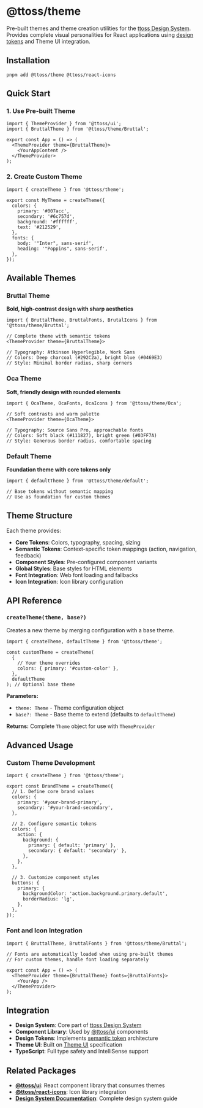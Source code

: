 # @ttoss/theme

Pre-built themes and theme creation utilities for the [ttoss Design System](https://ttoss.dev/docs/design/design-system). Provides complete visual personalities for React applications using [design tokens](https://ttoss.dev/docs/design/design-system/design-tokens) and Theme UI integration.

## Installation

```shell
pnpm add @ttoss/theme @ttoss/react-icons
```

## Quick Start

### 1. Use Pre-built Theme

```tsx
import { ThemeProvider } from '@ttoss/ui';
import { BruttalTheme } from '@ttoss/theme/Bruttal';

export const App = () => (
  <ThemeProvider theme={BruttalTheme}>
    <YourAppContent />
  </ThemeProvider>
);
```

### 2. Create Custom Theme

```tsx
import { createTheme } from '@ttoss/theme';

export const MyTheme = createTheme({
  colors: {
    primary: '#007acc',
    secondary: '#6c757d',
    background: '#ffffff',
    text: '#212529',
  },
  fonts: {
    body: '"Inter", sans-serif',
    heading: '"Poppins", sans-serif',
  },
});
```

## Available Themes

### Bruttal Theme

**Bold, high-contrast design with sharp aesthetics**

```tsx
import { BruttalTheme, BruttalFonts, BrutalIcons } from '@ttoss/theme/Bruttal';

// Complete theme with semantic tokens
<ThemeProvider theme={BruttalTheme}>

// Typography: Atkinson Hyperlegible, Work Sans
// Colors: Deep charcoal (#292C2a), bright blue (#0469E3)
// Style: Minimal border radius, sharp corners
```

### Oca Theme

**Soft, friendly design with rounded elements**

```tsx
import { OcaTheme, OcaFonts, OcaIcons } from '@ttoss/theme/Oca';

// Soft contrasts and warm palette
<ThemeProvider theme={OcaTheme}>

// Typography: Source Sans Pro, approachable fonts
// Colors: Soft black (#111827), bright green (#03FF7A)
// Style: Generous border radius, comfortable spacing
```

### Default Theme

**Foundation theme with core tokens only**

```tsx
import { defaultTheme } from '@ttoss/theme/default';

// Base tokens without semantic mapping
// Use as foundation for custom themes
```

## Theme Structure

Each theme provides:

- **Core Tokens**: Colors, typography, spacing, sizing
- **Semantic Tokens**: Context-specific token mappings (action, navigation, feedback)
- **Component Styles**: Pre-configured component variants
- **Global Styles**: Base styles for HTML elements
- **Font Integration**: Web font loading and fallbacks
- **Icon Integration**: Icon library configuration

## API Reference

### `createTheme(theme, base?)`

Creates a new theme by merging configuration with a base theme.

```tsx
import { createTheme, defaultTheme } from '@ttoss/theme';

const customTheme = createTheme(
  {
    // Your theme overrides
    colors: { primary: '#custom-color' },
  },
  defaultTheme
); // Optional base theme
```

**Parameters:**

- `theme: Theme` - Theme configuration object
- `base?: Theme` - Base theme to extend (defaults to `defaultTheme`)

**Returns:** Complete `Theme` object for use with `ThemeProvider`

## Advanced Usage

### Custom Theme Development

```tsx
import { createTheme } from '@ttoss/theme';

export const BrandTheme = createTheme({
  // 1. Define core brand values
  colors: {
    primary: '#your-brand-primary',
    secondary: '#your-brand-secondary',
  },

  // 2. Configure semantic tokens
  colors: {
    action: {
      background: {
        primary: { default: 'primary' },
        secondary: { default: 'secondary' },
      },
    },
  },

  // 3. Customize component styles
  buttons: {
    primary: {
      backgroundColor: 'action.background.primary.default',
      borderRadius: 'lg',
    },
  },
});
```

### Font and Icon Integration

```tsx
import { BruttalTheme, BruttalFonts } from '@ttoss/theme/Bruttal';

// Fonts are automatically loaded when using pre-built themes
// For custom themes, handle font loading separately

export const App = () => (
  <ThemeProvider theme={BruttalTheme} fonts={BruttalFonts}>
    <YourApp />
  </ThemeProvider>
);
```

## Integration

- **Design System**: Core part of [ttoss Design System](https://ttoss.dev/docs/design/design-system)
- **Component Library**: Used by [@ttoss/ui](https://ttoss.dev/docs/modules/packages/ui) components
- **Design Tokens**: Implements [semantic token](https://ttoss.dev/docs/design/design-system/design-tokens/semantic-tokens) architecture
- **Theme UI**: Built on [Theme UI](https://theme-ui.com/) specification
- **TypeScript**: Full type safety and IntelliSense support

## Related Packages

- **[@ttoss/ui](https://ttoss.dev/docs/modules/packages/ui)**: React component library that consumes themes
- **[@ttoss/react-icons](https://ttoss.dev/docs/modules/packages/react-icons)**: Icon library integration
- **[Design System Documentation](https://ttoss.dev/docs/design/design-system)**: Complete design system guide
